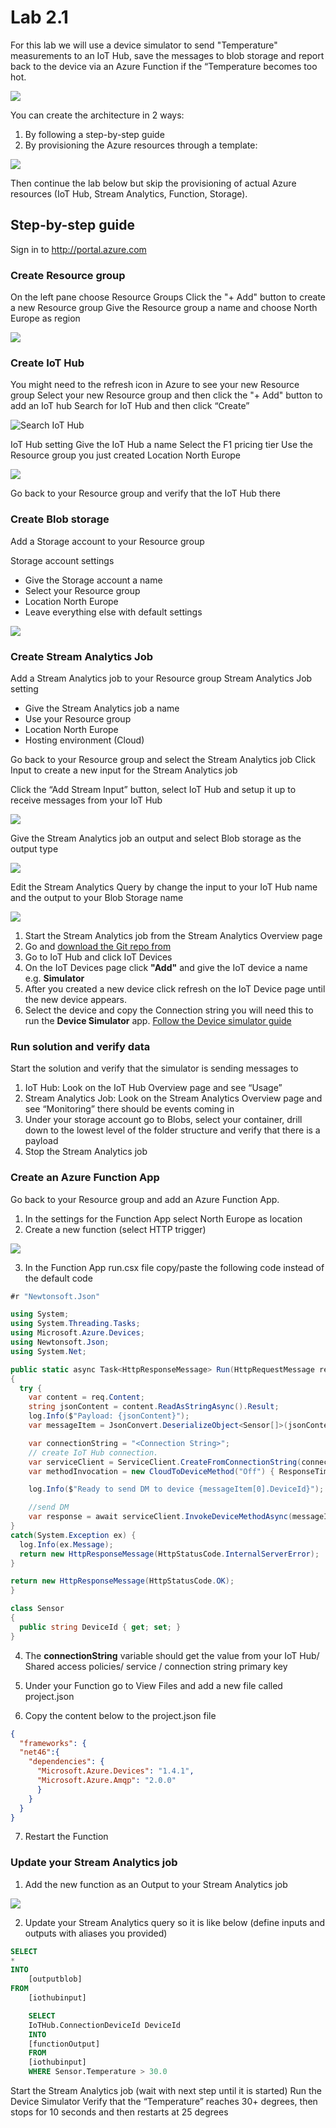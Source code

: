 ﻿
# Lab 2.1
For this lab we will use a device simulator to send "Temperature" measurements to an IoT Hub, save the messages to blob storage and report back to the device via an Azure Function if the “Temperature becomes too hot.

![](images/Architecture.png )

You can create the architecture in 2 ways:
1. By following a step-by-step guide
2. By provisioning the Azure resources through a template: 
<a href="https://portal.azure.com/#create/Microsoft.Template/uri/https%3A%2F%2Fraw.githubusercontent.com%2Fmikelindberg%2FCloud-workshops%2Fmaster%2FLab2.1%2Fprovision%2Ftemplates%2Fmaster.json" target="_blank">
    <img src="http://azuredeploy.net/deploybutton.png"/>
</a>

Then continue the lab below but skip the provisioning of actual Azure resources (IoT Hub, Stream Analytics, Function, Storage).

## Step-by-step guide
Sign in to <http://portal.azure.com>

### Create Resource group
On the left pane choose Resource Groups
Click the "+ Add" button to create a new Resource group
Give the Resource group a name and choose North Europe as region

![](images/Create_resourcegroup.PNG)

### Create IoT Hub
You might need to the refresh icon in Azure to see your new Resource group
Select your new Resource group and then click the "+ Add" button to add an IoT hub
Search for IoT Hub and then click “Create”

![](images/Search_IotHub.PNG "Search IoT Hub")

IoT Hub setting
Give the IoT Hub a name 
Select the F1 pricing tier
Use the Resource group you just created
Location North Europe

![](images/Create_IotHub.PNG)
 
Go back to your Resource group and verify that the IoT Hub there

### Create Blob storage
Add a Storage account to your Resource group
 
Storage account settings 
* Give the Storage account a name
* Select your Resource group
* Location North Europe
* Leave everything else with default settings

![](images/Create_StorageAccount.PNG)

### Create Stream Analytics Job

Add a Stream Analytics job to your Resource group
Stream Analytics Job setting
* Give the Stream Analytics job a name
* Use your Resource group
* Location North Europe
* Hosting environment (Cloud)
 
Go back to your Resource group and select the Stream Analytics job
Click Input to create a new input for the Stream Analytics job
 
Click the “Add Stream Input” button, select IoT Hub and setup it up to receive messages from your IoT Hub

![](images/StreamAnalytics_CreateInput.PNG)

Give the Stream Analytics job an output and select Blob storage as the output type

![](images/StreamAnalytics_SetupBlobStorage.PNG)
 
Edit the Stream Analytics Query by change the input to your IoT Hub name and the output to your Blob Storage name

![](images/StreamAnalytics_Query1.PNG)
 
1. Start the Stream Analytics job from the Stream Analytics Overview page
2. Go and [download the Git repo from](https://github.com/mikelindberg/Cloud-workshops)
3. Go to IoT Hub and click IoT Devices
4. On the IoT Devices page click **"Add"** and give the IoT device a name e.g. **Simulator**
5. After you created a new device click refresh on the IoT Device page until the new device appears.
6. Select the device and copy the Connection string you will need this to run the **Device Simulator** app. [Follow the Device simulator guide](https://github.com/mikelindberg/Cloud-workshops/tree/master/Device_Simulator)

### Run solution and verify data
Start the solution and verify that the simulator is sending messages to
1. IoT Hub: Look on the IoT Hub Overview page and see “Usage”
2. Stream Analytics Job: Look on the Stream Analytics Overview page and see “Monitoring” there should be events coming in
3. Under your storage account go to Blobs, select your container, drill down to the lowest level of the folder structure and verify that there is a payload
4. Stop the Stream Analytics job

### Create an Azure Function App

Go back to your Resource group and add an Azure Function App.
 
1. In the settings for the Function App select North Europe as location 
2. Create a new function (select HTTP trigger)

![](images/Create_NewFunction.PNG)

3. In the Function App run.csx file copy/paste the following code instead of the default code

```csharp
#r "Newtonsoft.Json"

using System;
using System.Threading.Tasks;
using Microsoft.Azure.Devices;
using Newtonsoft.Json;
using System.Net;

public static async Task<HttpResponseMessage> Run(HttpRequestMessage req, TraceWriter log)
{
  try {   
    var content = req.Content;
    string jsonContent = content.ReadAsStringAsync().Result;
    log.Info($"Payload: {jsonContent}");
    var messageItem = JsonConvert.DeserializeObject<Sensor[]>(jsonContent);

    var connectionString = "<Connection String>";
    // create IoT Hub connection.
    var serviceClient = ServiceClient.CreateFromConnectionString(connectionString, Microsoft.Azure.Devices.TransportType.Amqp);
    var methodInvocation = new CloudToDeviceMethod("Off") { ResponseTimeout = TimeSpan.FromSeconds(10) };

    log.Info($"Ready to send DM to device {messageItem[0].DeviceId}");

    //send DM
    var response = await serviceClient.InvokeDeviceMethodAsync(messageItem[0].DeviceId, methodInvocation);
}
catch(System.Exception ex) {
  log.Info(ex.Message);
  return new HttpResponseMessage(HttpStatusCode.InternalServerError);
}

return new HttpResponseMessage(HttpStatusCode.OK);
}

class Sensor
{
  public string DeviceId { get; set; }
}
```

4. The **connectionString** variable should get the value from your IoT Hub/ Shared access policies/ service / connection string primary key

5. Under your Function go to View Files and add a new file called project.json
6. Copy the content below to the project.json file

```json
{
  "frameworks": {
  "net46":{
    "dependencies": {
      "Microsoft.Azure.Devices": "1.4.1",
      "Microsoft.Azure.Amqp": "2.0.0"
      }
    }
  }
}
```

7. Restart the Function

### Update your Stream Analytics job

1. Add the new function as an Output to your Stream Analytics job

![](images/StreamAnalytics_SetupFunction.PNG)

2. Update your Stream Analytics query so it is like below (define inputs and outputs with aliases you provided)

```sql
SELECT
*
INTO
    [outputblob]
FROM
    [iothubinput]

    SELECT 
    IoTHub.ConnectionDeviceId DeviceId
    INTO
    [functionOutput]
    FROM 
    [iothubinput]
    WHERE Sensor.Temperature > 30.0
```


Start the Stream Analytics job (wait with next step until it is started)
Run the Device Simulator
Verify that the “Temperature” reaches 30+ degrees, then stops for 10 seconds and then restarts at 25 degrees
